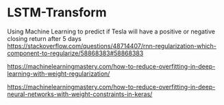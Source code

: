 # LSTM-Transform
Using Machine Learning to predict if Tesla will have a positive or negative closing return after 5 days 
https://stackoverflow.com/questions/48714407/rnn-regularization-which-component-to-regularize/58868383#58868383

https://machinelearningmastery.com/how-to-reduce-overfitting-in-deep-learning-with-weight-regularization/

https://machinelearningmastery.com/how-to-reduce-overfitting-in-deep-neural-networks-with-weight-constraints-in-keras/
